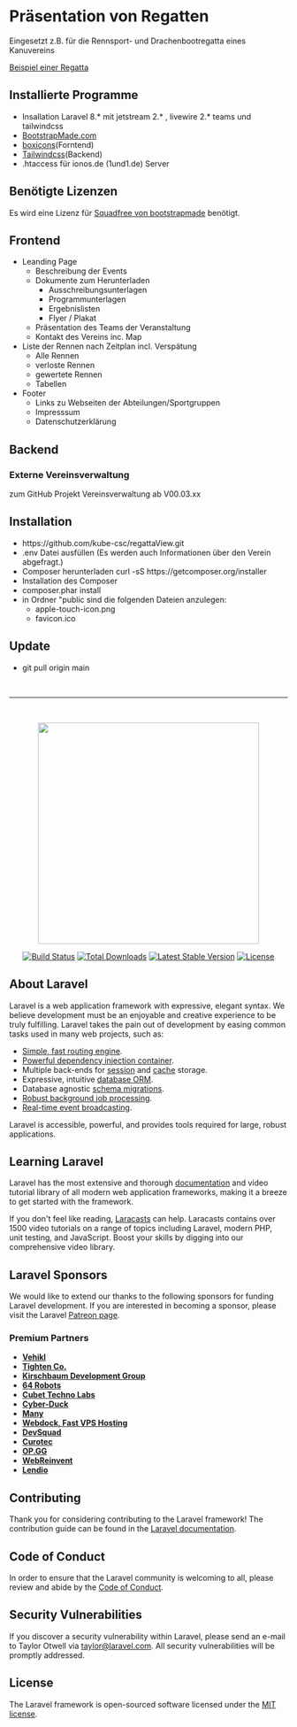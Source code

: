 <h1>Präsentation von Regatten</h1>
<p>
Eingesetzt z.B. für die Rennsport- und Drachenbootregatta eines Kanuvereins
</p>

<a href="https://live.kel-datteln.de">Beispiel einer Regatta</a>

<h2>Installierte Programme</h2>
<ul>
  <li>Insallation Laravel 8.* mit jetstream 2.* , livewire 2.* teams  und tailwindcss
  <a href="https://jetstream.laravel.com/2.x/introduction.html"></a>
  <a href="https://jetstream.laravel.com/2.x/stacks/livewire.html"></a></li>
  <li><a href="https://bootstrapmade.com/squadfree-free-bootstrap-template-creative/">BootstrapMade.com </a></li>
  <li><a href="https://boxicons.com/">boxicons</a>(Forntend)</li>
  <li><a href="https://tailwindcss.com/">Tailwindcss</a>(Backend)</li>
<li>.htaccess für ionos.de (1und1.de) Server</li>
</ul>

<h2>Benötigte Lizenzen</h2>
Es wird eine Lizenz für
<a href="https://bootstrapmade.com/squadfree-free-bootstrap-template-creative/">Squadfree von bootstrapmade</a>
benötigt.

<h2>Frontend</h2>
<ul>
<li>Leanding Page
    <ul>
        <li>Beschreibung der Events</li> 
          <li>Dokumente zum Herunterladen
              <ul>
                <li>Ausschreibungsunterlagen</li>
                <li>Programmunterlagen</li>
                <li>Ergebnislisten</li>
                <li>Flyer / Plakat</li>
              </ul>
          </li>
        </li>
        <li>Präsentation des Teams der Veranstaltung</li>
       <li>Kontakt des Vereins inc. Map</li>
    </ul> 
<li>Liste der Rennen nach Zeitplan incl. Verspätung
  <ul>
    <li>Alle Rennen</li>
    <li>verloste Rennen</li>
    <li>gewertete Rennen</li>
    <li>Tabellen</li>
  </ul> 
  </li>
  <li>Footer
    <ul>
        <li>Links zu Webseiten der Abteilungen/Sportgruppen</li>
        <li>Impresssum</li>
        <li>Datenschutzerklärung</li>
    </ul>
  </li>
</ul>

<h2>Backend</h2>
<h3>Externe Vereinsverwaltung</h3>
<p><a href="https://github.com/kube-csc/vereinsverwaltung" target="_blank"></a>zum GitHub Projekt Vereinsverwaltung ab V00.03.xx</p>


<h2>Installation</h2>
<ul>
   <li>https://github.com/kube-csc/regattaView.git</li>
   <li>.env Datei ausfüllen (Es werden auch Informationen über den Verein abgefragt.)</li>
   <li>Composer herunterladen curl -sS https://getcomposer.org/installer</li>
   <li>Installation des Composer </li>
   <li>composer.phar install</li>
   <li>in Ordner "public sind die folgenden Dateien anzulegen:
   <ul>
     <li>apple-touch-icon.png</li>
     <li>favicon.ico</li>
   </ul>
</ul>

<h2>Update</h2>
<ul>
   <li>git pull origin main</li>
</ul>
<br>
<hr>
<br>
<p align="center"><a href="https://laravel.com" target="_blank"><img src="https://raw.githubusercontent.com/laravel/art/master/logo-lockup/5%20SVG/2%20CMYK/1%20Full%20Color/laravel-logolockup-cmyk-red.svg" width="400"></a></p>

<p align="center">
<a href="https://travis-ci.org/laravel/framework"><img src="https://travis-ci.org/laravel/framework.svg" alt="Build Status"></a>
<a href="https://packagist.org/packages/laravel/framework"><img src="https://img.shields.io/packagist/dt/laravel/framework" alt="Total Downloads"></a>
<a href="https://packagist.org/packages/laravel/framework"><img src="https://img.shields.io/packagist/v/laravel/framework" alt="Latest Stable Version"></a>
<a href="https://packagist.org/packages/laravel/framework"><img src="https://img.shields.io/packagist/l/laravel/framework" alt="License"></a>
</p>

## About Laravel

Laravel is a web application framework with expressive, elegant syntax. We believe development must be an enjoyable and creative experience to be truly fulfilling. Laravel takes the pain out of development by easing common tasks used in many web projects, such as:

- [Simple, fast routing engine](https://laravel.com/docs/routing).
- [Powerful dependency injection container](https://laravel.com/docs/container).
- Multiple back-ends for [session](https://laravel.com/docs/session) and [cache](https://laravel.com/docs/cache) storage.
- Expressive, intuitive [database ORM](https://laravel.com/docs/eloquent).
- Database agnostic [schema migrations](https://laravel.com/docs/migrations).
- [Robust background job processing](https://laravel.com/docs/queues).
- [Real-time event broadcasting](https://laravel.com/docs/broadcasting).

Laravel is accessible, powerful, and provides tools required for large, robust applications.

## Learning Laravel

Laravel has the most extensive and thorough [documentation](https://laravel.com/docs) and video tutorial library of all modern web application frameworks, making it a breeze to get started with the framework.

If you don't feel like reading, [Laracasts](https://laracasts.com) can help. Laracasts contains over 1500 video tutorials on a range of topics including Laravel, modern PHP, unit testing, and JavaScript. Boost your skills by digging into our comprehensive video library.

## Laravel Sponsors

We would like to extend our thanks to the following sponsors for funding Laravel development. If you are interested in becoming a sponsor, please visit the Laravel [Patreon page](https://patreon.com/taylorotwell).

### Premium Partners

- **[Vehikl](https://vehikl.com/)**
- **[Tighten Co.](https://tighten.co)**
- **[Kirschbaum Development Group](https://kirschbaumdevelopment.com)**
- **[64 Robots](https://64robots.com)**
- **[Cubet Techno Labs](https://cubettech.com)**
- **[Cyber-Duck](https://cyber-duck.co.uk)**
- **[Many](https://www.many.co.uk)**
- **[Webdock, Fast VPS Hosting](https://www.webdock.io/en)**
- **[DevSquad](https://devsquad.com)**
- **[Curotec](https://www.curotec.com/services/technologies/laravel/)**
- **[OP.GG](https://op.gg)**
- **[WebReinvent](https://webreinvent.com/?utm_source=laravel&utm_medium=github&utm_campaign=patreon-sponsors)**
- **[Lendio](https://lendio.com)**

## Contributing

Thank you for considering contributing to the Laravel framework! The contribution guide can be found in the [Laravel documentation](https://laravel.com/docs/contributions).

## Code of Conduct

In order to ensure that the Laravel community is welcoming to all, please review and abide by the [Code of Conduct](https://laravel.com/docs/contributions#code-of-conduct).

## Security Vulnerabilities

If you discover a security vulnerability within Laravel, please send an e-mail to Taylor Otwell via [taylor@laravel.com](mailto:taylor@laravel.com). All security vulnerabilities will be promptly addressed.

## License

The Laravel framework is open-sourced software licensed under the [MIT license](https://opensource.org/licenses/MIT).
